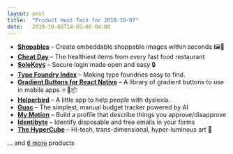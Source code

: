 ```yaml
---
layout: post
title:  "Product Hunt Tech for 2018-10-07"
date:   2018-10-08T14:05:06-04:00
---
```


* **[Shopables](https://www.producthunt.com/posts/shopables?utm_campaign=producthunt-api&utm_medium=api&utm_source=Application%3A+Daily+Digest+RSS+%28ID%3A+3202%29)** – Create embeddable shoppable images within seconds 🖼️🛒
* **[Cheat Day](https://www.producthunt.com/posts/cheat-day?utm_campaign=producthunt-api&utm_medium=api&utm_source=Application%3A+Daily+Digest+RSS+%28ID%3A+3202%29)** – The healthiest items from every fast food restaurant
* **[SoloKeys](https://www.producthunt.com/posts/solokeys?utm_campaign=producthunt-api&utm_medium=api&utm_source=Application%3A+Daily+Digest+RSS+%28ID%3A+3202%29)** – Secure login made open and easy 🔒
* **[Type Foundry Index](https://www.producthunt.com/posts/type-foundry-index?utm_campaign=producthunt-api&utm_medium=api&utm_source=Application%3A+Daily+Digest+RSS+%28ID%3A+3202%29)** – Making type foundries easy to find.
* **[Gradient Buttons for React Native](https://www.producthunt.com/posts/gradient-buttons-for-react-native?utm_campaign=producthunt-api&utm_medium=api&utm_source=Application%3A+Daily+Digest+RSS+%28ID%3A+3202%29)** – A library of gradient buttons to use in mobile apps ⚛️📱📦
* **[Helperbird](https://www.producthunt.com/posts/helperbird?utm_campaign=producthunt-api&utm_medium=api&utm_source=Application%3A+Daily+Digest+RSS+%28ID%3A+3202%29)** – A little app to help people with dyslexia.
* **[Guac](https://www.producthunt.com/posts/guac?utm_campaign=producthunt-api&utm_medium=api&utm_source=Application%3A+Daily+Digest+RSS+%28ID%3A+3202%29)** – The simplest, manual budget tracker powered by AI
* **[My Motion](https://www.producthunt.com/posts/my-motion?utm_campaign=producthunt-api&utm_medium=api&utm_source=Application%3A+Daily+Digest+RSS+%28ID%3A+3202%29)** – Build a profile that describe things you approve/disapprove
* **[Identibyte](https://www.producthunt.com/posts/identibyte?utm_campaign=producthunt-api&utm_medium=api&utm_source=Application%3A+Daily+Digest+RSS+%28ID%3A+3202%29)** – Identify disposable and free emails in your forms
* **[The HyperCube](https://www.producthunt.com/posts/the-hypercube?utm_campaign=producthunt-api&utm_medium=api&utm_source=Application%3A+Daily+Digest+RSS+%28ID%3A+3202%29)** – Hi-tech, trans-dimensional, hyper-luminous art 🎨

… and [6 more](https://www.producthunt.com/tech) products